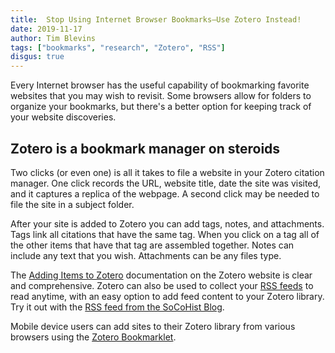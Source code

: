 ```yaml
---
title:  Stop Using Internet Browser Bookmarks—Use Zotero Instead!
date: 2019-11-17
author: Tim Blevins
tags: ["bookmarks", "research", "Zotero", "RSS"]
disgus: true
---
```

Every Internet browser has the useful capability of bookmarking favorite websites that you may wish to revisit. Some browsers allow for folders to organize your bookmarks, but there's a better option for keeping track of your website discoveries.

## Zotero is a bookmark manager on steroids
Two clicks (or even one) is all it takes to file a website in your Zotero citation manager. One click records the URL, website title, date the site was visited, and it captures a replica of the webpage. A second click may be needed to file the site in a subject folder.

After your site is added to Zotero you can add tags, notes, and attachments. Tags link all citations that have the same tag. When you click on a tag all of the other items that have that tag are assembled together. Notes can include any text that you wish. Attachments can be any files type.

The [Adding Items to Zotero](https://www.zotero.org/support/adding_items_to_zotero) documentation on the Zotero website is clear and comprehensive. Zotero can also be used to collect your [RSS feeds](https://www.zotero.org/support/feeds) to read anytime, with an easy option to add feed content to your Zotero library. Try it out with the [RSS feed from the SoCoHist Blog](https://socohist.netlify.com/index.xml).

Mobile device users can add sites to their Zotero library from various browsers using the [Zotero Bookmarklet](https://www.zotero.org/downloadbookmarklet).
